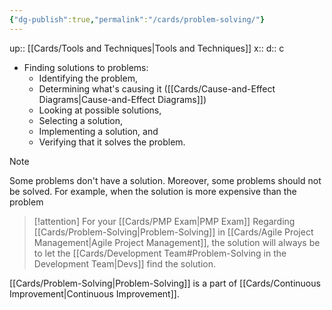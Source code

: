 ```yaml
---
{"dg-publish":true,"permalink":"/cards/problem-solving/"}
---
```


up:: [[Cards/Tools and Techniques\|Tools and Techniques]] 
x:: 
d:: c

- Finding solutions to problems: 
	- Identifying the problem, 
	- Determining what's causing it ([[Cards/Cause-and-Effect Diagrams\|Cause-and-Effect Diagrams]])
	- Looking at possible solutions, 
	- Selecting a solution, 
	- Implementing a solution, and 
	- Verifying that it solves the problem.

> [!Note]
> Some problems don't have a solution. Moreover, some problems should not be solved. For example, when the solution is more expensive than the problem 


> [!attention] For your [[Cards/PMP Exam\|PMP Exam]] 
> Regarding [[Cards/Problem-Solving\|Problem-Solving]] in [[Cards/Agile Project Management\|Agile Project Management]], the solution will always be to let the [[Cards/Development Team#Problem-Solving in the Development Team\|Devs]] find the solution. 

[[Cards/Problem-Solving\|Problem-Solving]] is a part of [[Cards/Continuous Improvement\|Continuous Improvement]].

